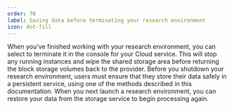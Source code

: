 ```yaml
---
order: 70
label: Saving data before terminating your research environment
icon: dot-fill
---
```


When you’ve finished working with your research environment, you can select to terminate it in the console for your Cloud service. This will stop any running instances and wipe the shared storage area before returning the block storage volumes back to the provider. Before you shutdown your research environment, users must ensure that they store their data safely in a persistent service, using one of the methods described in this documentation. When you next launch a research environment, you can restore your data from the storage service to begin processing again.